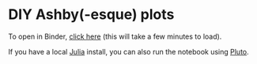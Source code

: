 # DIY Ashby(-esque) plots
To open in Binder, [click here](https://binder.plutojl.org/v0.19.12/open?url=https%253A%252F%252Fraw.githubusercontent.com%252Frkurchin%252F27100_demos%252Fmain%252FDIY_Ashby%252FDIY_Ashby.jl) (this will take a few minutes to load).

If you have a local [Julia](https://julialang.org/) install, you can also run the notebook using [Pluto](https://plutojl.org/).
